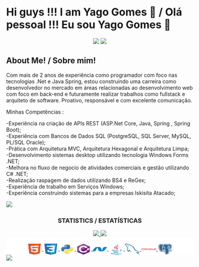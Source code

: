 # Hi guys !!! I am Yago Gomes 🤘 /  Olá pessoal !!! Eu sou Yago Gomes 🤘 

<div align="center">
 <a href="https://www.instagram.com/yago_ygs/" target="_blank"><img src="https://img.shields.io/badge/-Instagram-%23E4405F?style=for-the-badge&logo=instagram&logoColor=white" target="_blank"></a>
 <a href="https://www.linkedin.com/in/yago-gomes-da-silva-b6a46221b/" target="_blank"><img src="https://img.shields.io/badge/-LinkedIn-%230077B5?style=for-the-badge&logo=linkedin&logoColor=white" target="_blank"></a> 
</div>

## About Me! / Sobre mim!

Com mais de 2 anos de experiência como programador com foco nas tecnologias .Net e Java Spring, estou construindo uma carreira como desenvolvedor no mercado em áreas relacionadas ao desenvolvimento web com foco em back-end e futuramente realizar trabalhos como fullstack e arquiteto de software. Proativo, responsável e com excelente comunicação.

Minhas Competências :

-Experiência na criação de APIs REST (ASP.Net Core, Java, Spring , Spring Boot);  
-Experiência com Bancos de Dados SQL (PostgreSQL, SQL Server, MySQL, PL/SQL Oracle);  
-Prática com Arquitetura MVC, Arquitetura Hexagonal e Arquitetura Limpa;  
-Desenvolvimento sistemas desktop utilizando tecnologia Windows Forms .NET;  
-Melhora no fluxo de negocio de atividades comerciais e gestão utilizando C# .NET;  
-Realização raspagem de dados utilizando BS4 e ReGex;  
-Experiência de trabalho em Serviços Windows;  
-Experiência construindo sistemas para a empresas Iskisita Atacado;   

<img src="https://user-images.githubusercontent.com/73097560/115834477-dbab4500-a447-11eb-908a-139a6edaec5c.gif">
<h3 align="center">STATISTICS / ESTATÍSTICAS</h3>
<div align="center">
  <a href="https://github.com/YagoGomesDaSilva">
  <img height="200em" src="https://github-readme-stats.vercel.app/api?username=YagoGomesDaSilva&show_icons=true&theme=midnight-purple&include_all_commits=true&count_private=true"/>
  <img height="200em" src="https://github-readme-stats.vercel.app/api/top-langs/?username=YagoGomesDaSilva&layout=compact&langs_count=7&theme=midnight-purple"/>
</div>
<div align="center" style="display: inline_block; background-color: white;"><br>
  <img align="center" alt="HTML" height="30" width="40" src="https://raw.githubusercontent.com/devicons/devicon/master/icons/html5/html5-original.svg">
  <img align="center" alt="CSS" height="30" width="40" src="https://raw.githubusercontent.com/devicons/devicon/master/icons/css3/css3-original.svg">
  <img align="center" alt="Python" height="30" width="40" src="https://raw.githubusercontent.com/devicons/devicon/master/icons/python/python-original.svg">
  <img align="center" alt="Csharp" height="30" width="40" src="https://github.com/devicons/devicon/blob/master/icons/csharp/csharp-original.svg">
  <img align="center" alt=".Net" height="30" width="40" src="https://github.com/devicons/devicon/blob/master/icons/dot-net/dot-net-plain.svg">
  <img align="center" alt="Java" height="30" width="40" src="https://github.com/devicons/devicon/blob/master/icons/java/java-original.svg">
  <img align="center" alt="Mysql" height="30" width="40" src="https://github.com/devicons/devicon/blob/master/icons/mysql/mysql-original.svg">
  <img align="center" alt="Oracle" height="30" width="40" src="https://github.com/devicons/devicon/blob/master/icons/oracle/oracle-original.svg">
  <img align="center" alt="Postgresql" height="30" width="40" src="https://github.com/devicons/devicon/blob/master/icons/postgresql/postgresql-plain.svg">
</div>
<img src="https://user-images.githubusercontent.com/73097560/115834477-dbab4500-a447-11eb-908a-139a6edaec5c.gif">
 
